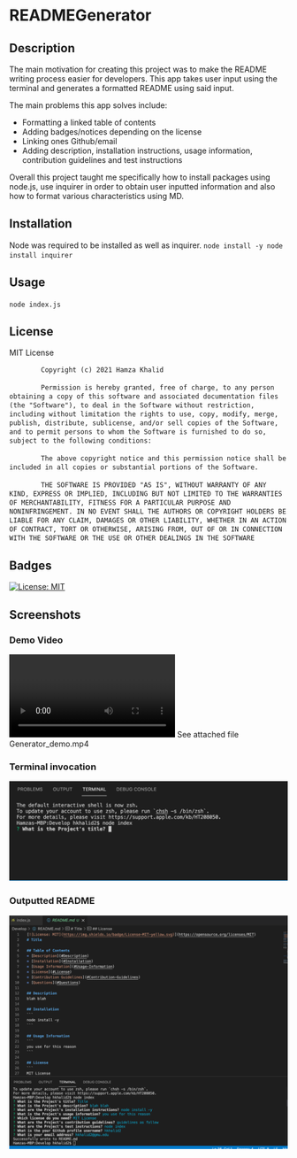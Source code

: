 # READMEGenerator

## Description
The main motivation for creating this project was to make the README writing process easier for developers. This app takes user input using the terminal and generates a formatted README using said input. 

The main problems this app solves include:
* Formatting a linked table of contents 
* Adding badges/notices depending on the license 
* Linking ones Github/email 
* Adding description, installation instructions, usage information, contribution guidelines and test instructions

Overall this project taught me specifically how to install packages using node.js, use inquirer in order to obtain user inputted information and also how to format various characteristics using MD. 

## Installation
Node was required to be installed as well as inquirer.
``node install -y
  node install inquirer``

## Usage
``node index.js``

## License 
MIT License

            Copyright (c) 2021 Hamza Khalid
            
            Permission is hereby granted, free of charge, to any person obtaining a copy of this software and associated documentation files (the "Software"), to deal in the Software without restriction, including without limitation the rights to use, copy, modify, merge, publish, distribute, sublicense, and/or sell copies of the Software, and to permit persons to whom the Software is furnished to do so, subject to the following conditions:
            
            The above copyright notice and this permission notice shall be included in all copies or substantial portions of the Software.
            
            THE SOFTWARE IS PROVIDED "AS IS", WITHOUT WARRANTY OF ANY KIND, EXPRESS OR IMPLIED, INCLUDING BUT NOT LIMITED TO THE WARRANTIES OF MERCHANTABILITY, FITNESS FOR A PARTICULAR PURPOSE AND NONINFRINGEMENT. IN NO EVENT SHALL THE AUTHORS OR COPYRIGHT HOLDERS BE LIABLE FOR ANY CLAIM, DAMAGES OR OTHER LIABILITY, WHETHER IN AN ACTION OF CONTRACT, TORT OR OTHERWISE, ARISING FROM, OUT OF OR IN CONNECTION WITH THE SOFTWARE OR THE USE OR OTHER DEALINGS IN THE SOFTWARE
            
## Badges
[![License: MIT](https://img.shields.io/badge/License-MIT-yellow.svg)](https://opensource.org/licenses/MIT)

## Screenshots
### Demo Video
![](Generator_demo.mp4) See attached file Generator_demo.mp4
### Terminal invocation
![](console.png)
### Outputted README
![](generatedREADME.png)

